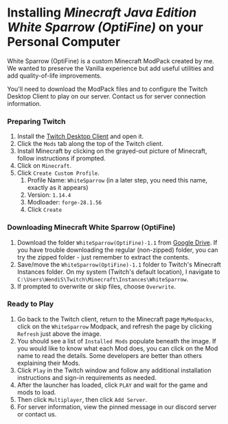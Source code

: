 # Installing *Minecraft Java Edition White Sparrow (OptiFine)* on your Personal Computer

White Sparrow (OptiFine) is a custom Minecraft ModPack created by me. We wanted to preserve the Vanilla experience but add useful utilities and add quality-of-life improvements. 

You'll need to download the ModPack files and to configure the Twitch Desktop Client to play on our server. Contact us for server connection information.

### Preparing Twitch
1. Install the [Twitch Desktop Client](https://www.twitch.tv/download) and open it.
2. Click the `Mods` tab along the top of the Twitch client.
3. Install Minecraft by clicking on the grayed-out picture of Minecraft, follow instructions if prompted.
4. Click on `Minecraft`.
5. Click `Create Custom Profile`.
    1. Profile Name: `WhiteSparrow` (in a later step, you need this name, exactly as it appears)
    2. Version: `1.14.4`
    3. Modloader: `forge-28.1.56`
    4. Click `Create`


### Downloading Minecraft White Sparrow (OptiFine)

1. Download the folder `WhiteSparrow(OptiFine)-1.1` from [Google Drive](https://drive.google.com/open?id=1_Sm5tEGQjehlb9z48dejWJCA9cMacwZr). If you have trouble downloading the regular (non-zipped) folder, you can try the zipped folder - just remember to extract the contents.
2. Save/move the `WhiteSparrow(OptiFine)-1.1` folder to Twitch's Minecraft Instances folder. On my system (Twitch's default location), I navigate to `C:\Users\WendiS\Twitch\Minecraft\Instances\WhiteSparrow`.
3. If prompted to overwrite or skip files, choose `Overwrite`.


### Ready to Play
1. Go back to the Twitch client, return to the Minecraft page `MyModpacks`, click on the `WhiteSparrow` Modpack, and refresh the page by clicking `Refresh` just above the image. 
2. You should see a list of `Installed Mods` populate beneath the image. If you would like to know what each Mod does, you can click on the Mod name to read the details. Some developers are better than others explaining their Mods.
3. Click `Play` in the Twitch window and follow any additional installation instructions and sign-in requirements as needed.
4. After the launcher has loaded, click `PLAY` and wait for the game and mods to load.
5. Then click `Multiplayer`, then click `Add Server`.
6. For server information, view the pinned message in our discord server or contact us.

